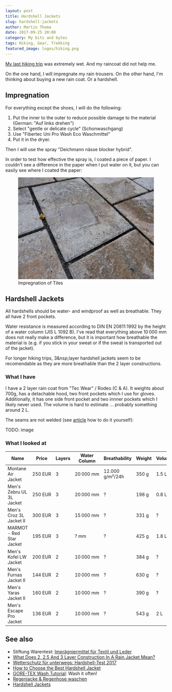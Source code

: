 ```yaml
---
layout: post
title: Hardshell Jackets
slug: hardshell-jackets
author: Martin Thoma
date: 2017-09-25 20:00
category: My bits and bytes
tags: Hiking, Gear, Trekking
featured_image: logos/hiking.png
---
```

[My last hiking trip](https://martin-thoma.com/triglav-national-park/) was
extremely wet. And my raincoat did not help me.

On the one hand, I will impregnate my rain trousers. On the other hand, I'm
thinking about buying a new rain coat. Or a hardshell.


## Impregnation

For everything except the shoes, I will do the following:

1. Put the inner to the outer to reduce possible damage to the material
   (German: "Auf links drehen")
2. Select "gentle or delicate cycle" (Schonwaschgang)
3. Use "Fibertec Uni Pro Wash Eco Waschmittel"
4. Put it in the dryer.

Then I will use the spray "Deichmann nässe blocker hybrid".

In order to test how effective the spray is, I coated a piece of paper. I
couldn't see a difference in the paper when I put water on it, but you can
easily see where I coated the paper:

<figure class="wp-caption aligncenter img-thumbnail">
    <img src="../images/2017/09/impregnation-tile.jpg" alt="Impregnation of Tiles" style="width: 512px;"/>
    <figcaption class="text-center">Impregnation of Tiles</figcaption>
</figure>


## Hardshell Jackets

All hardshells should be water- and windproof as well as breathable. They all
have 2 front pockets.

Water resistance is measured according to DIN EN 20811:1992 by the height of a
water column (JIS L 1092 B). I've read that everything above
10&#8239;000&nbsp;mm does not really make a difference, but it is important
how breathable the material is (e.g. if you stick in your sweat or if the sweat
is transported out of the jacket).

For longer hiking trips, 3&nsp;layer hardshell jackets seem to be recomendable
as they are more breathable than the 2&nbsp;layer constructions.

### What I have

I have a 2 layer rain coat from "Tec Wear" / Rodeo (C &amp; A). It weights
about 700g, has a detachable hood, two front pockets which I use for gloves.
Additionally, it has one side front pocket and two innner pockets which I
likely never used. The volume is hard to estimate ... probably something around
2&nbsp;L.

The seams are not welded (see [article](https://www.bergfreunde.de/basislager/technik-verschweisste-naehte/) how to do it yourself):

TODO: image


### What I looked at

<table class="table">
    <thead>
    <tr>
        <th>Name</th>
        <th>Price</th>
        <th>Layers</th>
        <th>Water Column</th>
        <th>Breathability</th>
        <th>Weight</th>
        <th>Volume</th>
        <th>Detachable Hood</th>
        <th>Inner pocket</th>
        <th>Self-pocketing</th>
    </tr>
    </thead>
    <tbody>
    <tr>
        <td>Montane Air Jacket</td>
        <td>250 EUR</td>
        <td>3</td>
        <td>20&#8239;000&nbsp;mm</td>
        <td>12.000 g/m&sup2;/24h</td>
        <td>350&nbsp;g</td>
        <td>1.5&nbsp;L</td>
        <td><span style="color:green;" title="No">✘</span></td>
        <td>0</td>
        <td><span style="color:red;" title="No">✘</span></td>
    </tr>
    <tr>
        <td>Men's Zebru UL 3L Jacket</td>
        <td>250 EUR</td>
        <td>3</td>
        <td>20&#8239;000&nbsp;mm</td>
        <td>?</td>
        <td>198&nbsp;g</td>
        <td>0.8&nbsp;L</td>
        <td><span style="color:green;" title="No">✘</span></td>
        <td>0</td>
        <td><span style="color:red;" title="No">✘</span></td>
    </tr>
    <tr>
        <td>Men's Croz 3L Jacket II</td>
        <td>300 EUR</td>
        <td>3</td>
        <td>15&#8239;000&nbsp;mm</td>
        <td>?</td>
        <td>331&nbsp;g</td>
        <td>?</td>
        <td><span style="color:green;" title="No">✘</span></td>
        <td>0</td>
        <td><span style="color:red;" title="No">✘</span></td>
    </tr>
    <tr>
        <td>MARMOT - Red Star Jacket</td>
        <td>195&nbsp;EUR</td>
        <td>3</td>
        <td>? mm</td>
        <td>?</td>
        <td>425&nbsp;g</td>
        <td>1.8&nbsp;L</td>
        <td><span style="color:green;" title="No">✘</span></td>
        <td>1</td>
        <td><span style="color:green;" title="Yes">✔</span></td>
    </tr>
    <tr>
        <td>Men's Kofel LW Jacket</td>
        <td>200&nbsp;EUR</td>
        <td>2</td>
        <td>10&#8239;000&nbsp;mm</td>
        <td>?</td>
        <td>384&nbsp;g</td>
        <td>?</td>
        <td><span style="color:red;" title="Yes">✔</span></td>
        <td>0</td>
        <td><span style="color:red;" title="No">✘</span></td>
    </tr>
    <tr>
        <td>Men's Furnas Jacket II</td>
        <td>144&nbsp;EUR</td>
        <td>2</td>
        <td>10&#8239;000&nbsp;mm</td>
        <td>?</td>
        <td>630&nbsp;g</td>
        <td>?</td>
        <td><span style="color:red;" title="Yes">✔</span></td>
        <td>0</td>
        <td><span style="color:red;" title="No">✘</span></td>
    </tr>
    <tr>
        <td>Men's Yaras Jacket II</td>
        <td>160&nbsp;EUR</td>
        <td>2</td>
        <td>10&#8239;000&nbsp;mm</td>
        <td>?</td>
        <td>390&nbsp;g</td>
        <td>?</td>
        <td><span style="color:green;" title="No">✘</span></td>
        <td>0</td>
        <td><span style="color:red;" title="No">✘</span></td>
    </tr>
    <tr>
        <td>Men's Escape Pro Jacket</td>
        <td>136&nbsp;EUR</td>
        <td>2</td>
        <td>10&#8239;000&nbsp;mm</td>
        <td>?</td>
        <td>543&nbsp;g</td>
        <td>2&nbsp;L</td>
        <td><span style="color:red;" title="Yes">✔</span></td>
        <td>1</td>
        <td><span style="color:green;" title="Yes">✔</span></td>
    </tr>
    </tbody>
</table>


## See also

* Stiftung Warentest: [Imprägnier­mittel für Textil und Leder](https://www.test.de/Impraegniermittel-fuer-Textil-und-Leder-Jedes-zweite-ist-gut-4899882-0/)
* [What Does 2, 2.5 And 3 Layer Construction In A Rain Jacket Mean?](https://coolhikinggear.com/what-does-2-2-5-and-3-layer-construction-in-a-rain-jacket-mean)
* [Wetterschutz für unterwegs: Hardshell-Test 2017](http://www.outdoor-magazin.com/test/jacken/preiswerte-hardshelljacken-2017.1684440.3.htm)
* [How to Choose the Best Hardshell Jacket](https://www.outdoorgearlab.com/topics/clothing-mens/best-hardshell-jacket/buying-advice)
* [GORE-TEX Wash Tutorial](https://www.youtube.com/watch?v=I4N6ZuKTZ_c): Wash it often!
* [Regenjacke & Regenhose waschen](http://www.scandics.de/regenjacke-tipps-beratung/regenjacke-waschen/)
* [Hardshell Jackets](https://martin-thoma.com/hardshell-jackets/)
